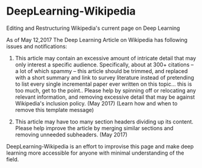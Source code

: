 # DeepLearning-Wikipedia
Editing and Restructuring Wikipedia's current page on Deep Learning

As of May 12,2017 The Deep Learning Article on Wikipedia has following issues and notifications:

1. This article may contain an excessive amount of intricate detail that may only interest a specific audience. Specifically, about at 300+ citations – a lot of which spammy – this article should be trimmed, and replaced with a short summary and link to survey literature instead of pretending to list every single incremental paper ever written on this topic... this is too much, get to the point.. Please help by spinning off or relocating any relevant information, and removing excessive detail that may be against Wikipedia's inclusion policy. (May 2017) (Learn how and when to remove this template message)

2. This article may have too many section headers dividing up its content. Please help improve the article by merging similar sections and removing unneeded subheaders. (May 2017)

DeepLearning-Wikipedia is an effort to improvise this page and make deep learning more accessible for anyone with minimal understanding of the field. 
